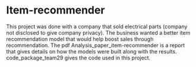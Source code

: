 # Item-recommender
This project was done with a company that sold electrical parts (company not disclosed to give company privacy). The business wanted a better item recommendation model that would help boost sales through recommendation. The pdf Analysis_paper_item-recommender is a report that gives details on how the models were built along with the results. code_package_team29 gives the code used in this project. 
